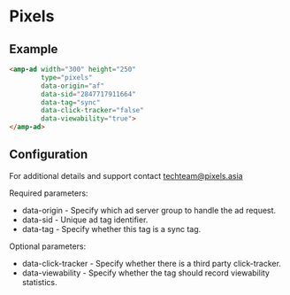 <!---
Copyright 2018 The AMP HTML Authors. All Rights Reserved.

Licensed under the Apache License, Version 2.0 (the "License");
you may not use this file except in compliance with the License.
You may obtain a copy of the License at

      http://www.apache.org/licenses/LICENSE-2.0

Unless required by applicable law or agreed to in writing, software
distributed under the License is distributed on an "AS-IS" BASIS,
WITHOUT WARRANTIES OR CONDITIONS OF ANY KIND, either express or implied.
See the License for the specific language governing permissions and
limitations under the License.
-->

# Pixels

## Example

```html
<amp-ad width="300" height="250"
        type="pixels"
        data-origin="af"
        data-sid="2847717911664"
        data-tag="sync"
        data-click-tracker="false"
        data-viewability="true">
</amp-ad>
```

## Configuration

For additional details and support contact techteam@pixels.asia


Required parameters:

- data-origin - Specify which ad server group to handle the ad request.
- data-sid - Unique ad tag identifier.
- data-tag - Specify whether this tag is a sync tag. 

Optional parameters:

- data-click-tracker - Specify whether there is a third party click-tracker.
- data-viewability - Specify whether the tag should record viewability statistics. 